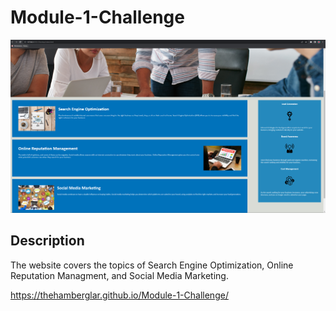 # Module-1-Challenge


<img src="Develop\assets\images\Screenshot 2022-08-18 193341.png">

## Description
The website covers the topics of Search Engine Optimization, Online Reputation Managment, and Social Media Marketing.

https://thehamberglar.github.io/Module-1-Challenge/
